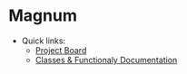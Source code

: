 # Magnum

- Quick links:
  - [Project Board](https://github.com/Druid-ESPRIT/magnum-desktop/projects/1)
  - [Classes & Functionaly Documentation](doc/classes.org)
